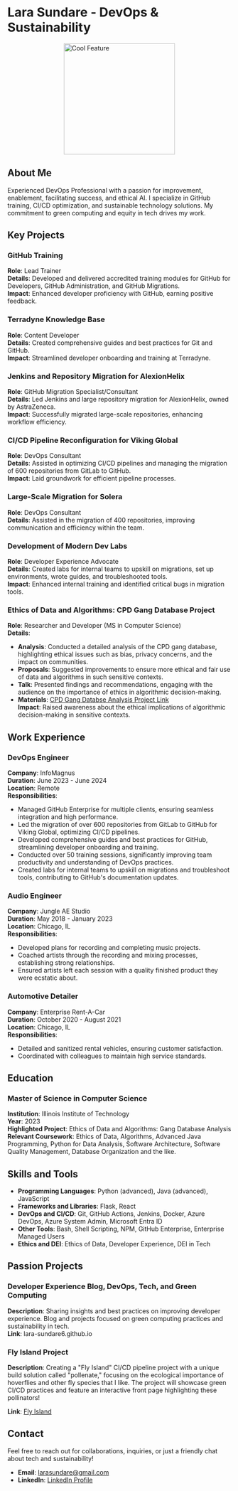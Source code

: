 # Lara Sundare - DevOps & Sustainability

<div style="display: flex; justify-content: center;">
  <img src="https://assets.bwbx.io/images/users/iqjWHBFdfxIU/iccKY2a064b0/v0/-999x-999.gif" alt="Cool Feature" width="250">
</div>


## About Me
Experienced DevOps Professional with a passion for improvement, enablement, facilitating success, and ethical AI. I specialize in GitHub training, CI/CD optimization, and sustainable technology solutions. My commitment to green computing and equity in tech drives my work.

## Key Projects

### GitHub Training
**Role**: Lead Trainer  
**Details**: Developed and delivered accredited training modules for GitHub for Developers, GitHub Administration, and GitHub Migrations.  
**Impact**: Enhanced developer proficiency with GitHub, earning positive feedback.

### Terradyne Knowledge Base
**Role**: Content Developer  
**Details**: Created comprehensive guides and best practices for Git and GitHub.  
**Impact**: Streamlined developer onboarding and training at Terradyne.

### Jenkins and Repository Migration for AlexionHelix
**Role**: GitHub Migration Specialist/Consultant  
**Details**: Led Jenkins and large repository migration for AlexionHelix, owned by AstraZeneca.  
**Impact**: Successfully migrated large-scale repositories, enhancing workflow efficiency.

### CI/CD Pipeline Reconfiguration for Viking Global
**Role**: DevOps Consultant  
**Details**: Assisted in optimizing CI/CD pipelines and managing the migration of 600 repositories from GitLab to GitHub.  
**Impact**: Laid groundwork for efficient pipeline processes.

### Large-Scale Migration for Solera
**Role**: DevOps Consultant  
**Details**: Assisted in the migration of 400 repositories, improving communication and efficiency within the team.

### Development of Modern Dev Labs
**Role**: Developer Experience Advocate  
**Details**: Created labs for internal teams to upskill on migrations, set up environments, wrote guides, and troubleshooted tools.  
**Impact**: Enhanced internal training and identified critical bugs in migration tools.

### Ethics of Data and Algorithms: CPD Gang Database Project
**Role**: Researcher and Developer (MS in Computer Science)  
**Details**:  
- **Analysis**: Conducted a detailed analysis of the CPD gang database, highlighting ethical issues such as bias, privacy concerns, and the impact on communities.  
- **Proposals**: Suggested improvements to ensure more ethical and fair use of data and algorithms in such sensitive contexts.  
- **Talk**: Presented findings and recommendations, engaging with the audience on the importance of ethics in algorithmic decision-making.  
- **Materials**: [CPD Gang Databse Analysis Project Link](https://github.com/lara-sundare6/cpd-gang-database-analysis)  
**Impact**: Raised awareness about the ethical implications of algorithmic decision-making in sensitive contexts.

## Work Experience

### DevOps Engineer
**Company**: InfoMagnus  
**Duration**: June 2023 - June 2024  
**Location**: Remote  
**Responsibilities**:
- Managed GitHub Enterprise for multiple clients, ensuring seamless integration and high performance.
- Led the migration of over 600 repositories from GitLab to GitHub for Viking Global, optimizing CI/CD pipelines.
- Developed comprehensive guides and best practices for GitHub, streamlining developer onboarding and training.
- Conducted over 50 training sessions, significantly improving team productivity and understanding of DevOps practices.
- Created labs for internal teams to upskill on migrations and troubleshoot tools, contributing to GitHub's documentation updates.

### Audio Engineer
**Company**: Jungle AE Studio  
**Duration**: May 2018 - January 2023  
**Location**: Chicago, IL  
**Responsibilities**:
- Developed plans for recording and completing music projects.
- Coached artists through the recording and mixing processes, establishing strong relationships.
- Ensured artists left each session with a quality finished product they were ecstatic about.

### Automotive Detailer
**Company**: Enterprise Rent-A-Car  
**Duration**: October 2020 - August 2021  
**Location**: Chicago, IL  
**Responsibilities**:
- Detailed and sanitized rental vehicles, ensuring customer satisfaction.
- Coordinated with colleagues to maintain high service standards.


## Education

### Master of Science in Computer Science
**Institution**: Illinois Institute of Technology  
**Year**: 2023  
**Highlighted Project**: Ethics of Data and Algorithms: Gang Database Analysis  
**Relevant Coursework**: Ethics of Data, Algorithms, Advanced Java Programming, Python for Data Analysis, Software Architecture, Software Quality Management, Database Organization and the like.

## Skills and Tools

- **Programming Languages**: Python (advanced), Java (advanced), JavaScript
- **Frameworks and Libraries**: Flask, React
- **DevOps and CI/CD**: Git, GitHub Actions, Jenkins, Docker, Azure DevOps, Azure System Admin, Microsoft Entra ID
- **Other Tools**: Bash, Shell Scripting, NPM, GitHub Enterprise, Enterprise Managed Users
- **Ethics and DEI**: Ethics of Data, Developer Experience, DEI in Tech

## Passion Projects

### Developer Experience Blog, DevOps, Tech, and Green Computing
**Description**: Sharing insights and best practices on improving developer experience. Blog and projects focused on green computing practices and sustainability in tech.  
**Link**: lara-sundare6.github.io

### Fly Island Project
**Description**: Creating a "Fly Island" CI/CD pipeline project with a unique build solution called "pollenate," focusing on the ecological importance of hoverflies and other fly species that I like. The project will showcase green CI/CD practices and feature an interactive front page highlighting these pollinators!

**Link**: [Fly Island](https://github.com/lara-sundare6/fly-island)


## Contact

Feel free to reach out for collaborations, inquiries, or just a friendly chat about tech and sustainability!

- **Email**: [larasundare@gmail.com](mailto:larasundare@gmail.com)
- **LinkedIn**: [LinkedIn Profile](https://www.linkedin.com/in/lara-sundare6/)
